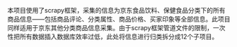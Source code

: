 本项目使用了scrapy框架，采集的信息为京东食品饮料、保健食品分类下的所有商品信息——包括商品评论、分类属性、商品价格、买家印象等全部信息。此项目同样适用于京东其他分类商品信息采集。由于scrapy框架管道文件的限制，一次性把所有数据插入数据库效率过低，此处将信息进行归类拆分成12个子项目。
